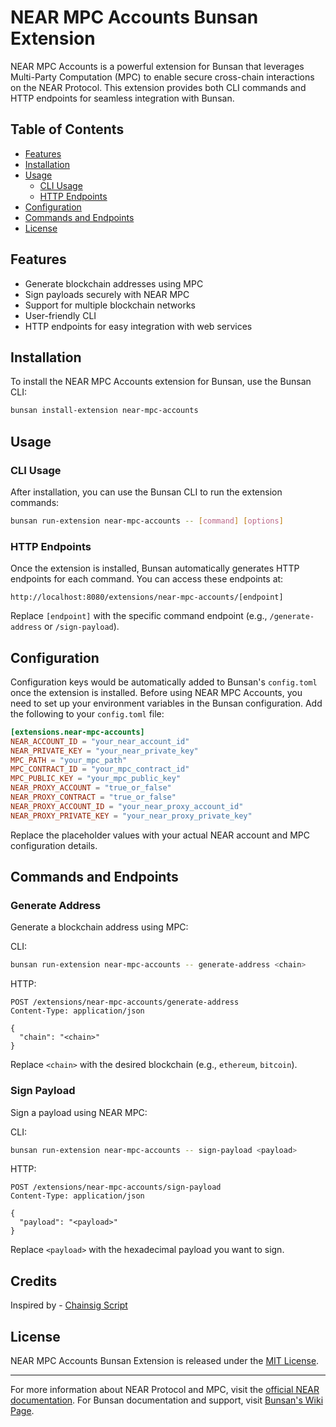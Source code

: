 # NEAR MPC Accounts Bunsan Extension

NEAR MPC Accounts is a powerful extension for Bunsan that leverages Multi-Party Computation (MPC) to enable secure cross-chain interactions on the NEAR Protocol. This extension provides both CLI commands and HTTP endpoints for seamless integration with Bunsan.

## Table of Contents

- [Features](#features)
- [Installation](#installation)
- [Usage](#usage)
  - [CLI Usage](#cli-usage)
  - [HTTP Endpoints](#http-endpoints)
- [Configuration](#configuration)
- [Commands and Endpoints](#commands-and-endpoints)
- [License](#license)

## Features

- Generate blockchain addresses using MPC
- Sign payloads securely with NEAR MPC
- Support for multiple blockchain networks
- User-friendly CLI
- HTTP endpoints for easy integration with web services

## Installation

To install the NEAR MPC Accounts extension for Bunsan, use the Bunsan CLI:

```bash
bunsan install-extension near-mpc-accounts
```

## Usage

### CLI Usage

After installation, you can use the Bunsan CLI to run the extension commands:

```bash
bunsan run-extension near-mpc-accounts -- [command] [options]
```

### HTTP Endpoints

Once the extension is installed, Bunsan automatically generates HTTP endpoints for each command. You can access these endpoints at:

```
http://localhost:8080/extensions/near-mpc-accounts/[endpoint]
```

Replace `[endpoint]` with the specific command endpoint (e.g., `/generate-address` or `/sign-payload`).

## Configuration

Configuration keys would be automatically added to Bunsan's `config.toml` once the extension is installed. Before using NEAR MPC Accounts, you need to set up your environment variables in the Bunsan configuration. Add the following to your `config.toml` file:

```toml
[extensions.near-mpc-accounts]
NEAR_ACCOUNT_ID = "your_near_account_id"
NEAR_PRIVATE_KEY = "your_near_private_key"
MPC_PATH = "your_mpc_path"
MPC_CONTRACT_ID = "your_mpc_contract_id"
MPC_PUBLIC_KEY = "your_mpc_public_key"
NEAR_PROXY_ACCOUNT = "true_or_false"
NEAR_PROXY_CONTRACT = "true_or_false"
NEAR_PROXY_ACCOUNT_ID = "your_near_proxy_account_id"
NEAR_PROXY_PRIVATE_KEY = "your_near_proxy_private_key"
```

Replace the placeholder values with your actual NEAR account and MPC configuration details.

## Commands and Endpoints

### Generate Address

Generate a blockchain address using MPC:

CLI:
```bash
bunsan run-extension near-mpc-accounts -- generate-address <chain>
```

HTTP:
```
POST /extensions/near-mpc-accounts/generate-address
Content-Type: application/json

{
  "chain": "<chain>"
}
```

Replace `<chain>` with the desired blockchain (e.g., `ethereum`, `bitcoin`).

### Sign Payload

Sign a payload using NEAR MPC:

CLI:
```bash
bunsan run-extension near-mpc-accounts -- sign-payload <payload>
```

HTTP:
```
POST /extensions/near-mpc-accounts/sign-payload
Content-Type: application/json

{
  "payload": "<payload>"
}
```

Replace `<payload>` with the hexadecimal payload you want to sign.

## Credits

Inspired by - [Chainsig Script](https://github.com/near-examples/chainsig-script)

## License

NEAR MPC Accounts Bunsan Extension is released under the [MIT License](LICENSE).

---

For more information about NEAR Protocol and MPC, visit the [official NEAR documentation](https://docs.near.org).
For Bunsan documentation and support, visit [Bunsan's Wiki Page](https://github.com/ronnakamoto/bunsan/wiki).
